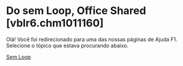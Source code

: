 
# Do sem Loop, Office Shared [vblr6.chm1011160]

Olá! Você foi redirecionado para uma das nossas páginas de Ajuda F1. Selecione o tópico que estava procurando abaixo.

[Sem Loop](http://msdn.microsoft.com/library/ab51dd70-7216-c5b0-bd9f-e62db3d470c0%28Office.15%29.aspx)
